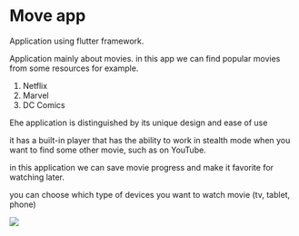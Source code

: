 # Move app

Application using flutter framework.

Application mainly about movies. in this app we can find popular movies from some resources for example.

1) Netflix
2) Marvel
3) DC Comics

Еhe application is distinguished by its unique design and ease of use

it has a built-in player that has the ability to work in stealth mode when you want to find some other movie, such as on YouTube.

in this application we can save movie progress and make it favorite for watching later.

you can choose which type of devices you want to watch movie (tv, tablet, phone)

![](https://github.com/Karlen96/movie_app/blob/master/assets/move_preview.gif)

